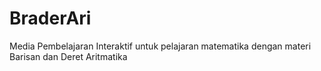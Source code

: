 # BraderAri
Media Pembelajaran Interaktif untuk pelajaran matematika dengan materi Barisan dan Deret Aritmatika
